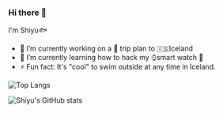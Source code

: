 ### Hi there 👋

<!--
**shiyuw09/shiyuw09** is a ✨ _special_ ✨ repository because its `README.md` (this file) appears on your GitHub profile.

Here are some ideas to get you started:

- 🔭 I’m currently working on ...
- 🌱 I’m currently learning ...
- 👯 I’m looking to collaborate on ...
- 🤔 I’m looking for help with ...
- 💬 Ask me about ...
- 📫 How to reach me: ...
- 😄 Pronouns: ...
- ⚡ Fun fact: ...
-->

I'm Shiyu🐟
- 🔭 I’m currently working on a 🚗 trip plan to 🇮🇸Iceland
- 🌱 I’m currently learning how to hack my ⌚︎smart watch 👀
- ⚡ Fun fact:  It's "cool" to swim outside at any time in Iceland.

![Top Langs](https://github-readme-stats-shiyuw09.vercel.app/api/top-langs/?username=shiyuw09&layout=compact)

![Shiyu's GitHub stats](https://github-readme-stats-shiyuw09.vercel.app/api?username=shiyuw09&show_icons=true)
